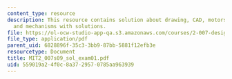 ```yaml
---
content_type: resource
description: This resource contains solution about drawing, CAD, motors, pneumatics,
  and mechanisms with solutions.
file: https://ol-ocw-studio-app-qa.s3.amazonaws.com/courses/2-007-design-and-manufacturing-i-spring-2009/559019a24f0c8a3729570785aa963939_MIT2_007s09_sol_exam01.pdf
file_type: application/pdf
parent_uid: 6828896f-35c3-3bb9-87bb-5881f12efb3e
resourcetype: Document
title: MIT2_007s09_sol_exam01.pdf
uid: 559019a2-4f0c-8a37-2957-0785aa963939
---
```

